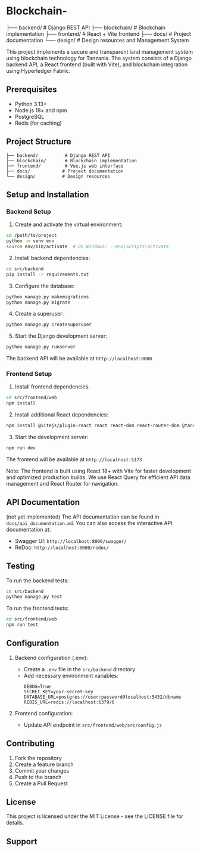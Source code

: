 # Blockchain-
├── backend/          # Django REST API
├── blockchain/       # Blockchain implementation
├── frontend/        # React + Vite frontend
├── docs/            # Project documentation
└── design/          # Design resources
and Management System

This project implements a secure and transparent land management system using blockchain technology for Tanzania. The system consists of a Django backend API, a React frontend (built with Vite), and blockchain integration using Hyperledger Fabric.

## Prerequisites

- Python 3.13+
- Node.js 18+ and npm
- PostgreSQL
- Redis (for caching)

## Project Structure

```
├── backend/          # Django REST API
├── blockchain/       # Blockchain implementation
├── frontend/         # Vue.js web interface
├── docs/            # Project documentation
└── design/          # Design resources
```

## Setup and Installation

### Backend Setup

1. Create and activate the virtual environment:
```bash
cd /path/to/project
python -m venv env
source env/bin/activate  # On Windows: .\env\Scripts\activate
```

2. Install backend dependencies:
```bash
cd src/backend
pip install -r requirements.txt
```

3. Configure the database:
```bash
python manage.py makemigrations
python manage.py migrate
```

4. Create a superuser:
```bash
python manage.py createsuperuser
```

5. Start the Django development server:
```bash
python manage.py runserver
```

The backend API will be available at `http://localhost:8000`

### Frontend Setup

1. Install frontend dependencies:
```bash
cd src/frontend/web
npm install
```

2. Install additional React dependencies:
```bash
npm install @vitejs/plugin-react react react-dom react-router-dom @tanstack/react-query axios
```

3. Start the development server:
```bash
npm run dev
```

The frontend will be available at `http://localhost:5173`

Note: The frontend is built using React 18+ with Vite for faster development and optimized production builds. We use React Query for efficient API data management and React Router for navigation.

## API Documentation
(not yet implemented)
The API documentation can be found in `docs/api_documentation.md`. You can also access the interactive API documentation at:
- Swagger UI: `http://localhost:8000/swagger/`
- ReDoc: `http://localhost:8000/redoc/`

## Testing

To run the backend tests:
```bash
cd src/backend
python manage.py test
```

To run the frontend tests:
```bash
cd src/frontend/web
npm run test
```

## Configuration

1. Backend configuration (.env):
   - Create a `.env` file in the `src/backend` directory
   - Add necessary environment variables:
     ```
     DEBUG=True
     SECRET_KEY=your-secret-key
     DATABASE_URL=postgres://user:password@localhost:5432/dbname
     REDIS_URL=redis://localhost:6379/0
     ```

2. Frontend configuration:
   - Update API endpoint in `src/frontend/web/src/config.js`

## Contributing

1. Fork the repository
2. Create a feature branch
3. Commit your changes
4. Push to the branch
5. Create a Pull Request

## License

This project is licensed under the MIT License - see the LICENSE file for details.

## Support


